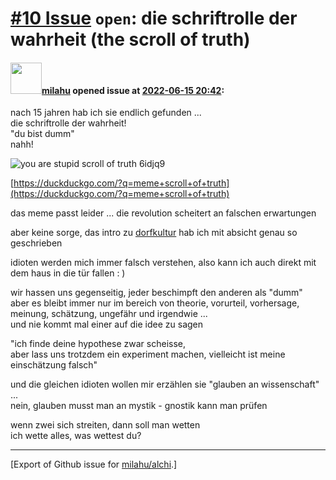 [\#10 Issue](https://github.com/milahu/alchi/issues/10) `open`: die schriftrolle der wahrheit (the scroll of truth)
===================================================================================================================

#### <img src="https://avatars.githubusercontent.com/u/12958815?v=4" width="50">[milahu](https://github.com/milahu) opened issue at [2022-06-15 20:42](https://github.com/milahu/alchi/issues/10):

nach 15 jahren hab ich sie endlich gefunden ...  
die schriftrolle der wahrheit!  
"du bist dumm"  
nahh!

![you are stupid scroll of truth
6idjq9](https://user-images.githubusercontent.com/12958815/173920629-6bff5629-0104-44b1-8bdc-5ee7ca798535.jpg)

[https://duckduckgo.com/?q=meme+scroll+of+truth](https://duckduckgo.com/?q=meme+scroll+of+truth)

das meme passt leider ... die revolution scheitert an falschen
erwartungen

aber keine sorge, das intro zu
[dorfkultur](https://milahu.github.io/alchi/src/dorfkultur/dorfkultur.html)
hab ich mit absicht genau so geschrieben

idioten werden mich immer falsch verstehen, also kann ich auch direkt
mit dem haus in die tür fallen : )

wir hassen uns gegenseitig, jeder beschimpft den anderen als "dumm"  
aber es bleibt immer nur im bereich von theorie, vorurteil, vorhersage,
meinung, schätzung, ungefähr und irgendwie ...  
und nie kommt mal einer auf die idee zu sagen

"ich finde deine hypothese zwar scheisse,  
aber lass uns trotzdem ein experiment machen, vielleicht ist meine
einschätzung falsch"

und die gleichen idioten wollen mir erzählen sie "glauben an
wissenschaft" ...  
nein, glauben musst man an mystik - gnostik kann man prüfen

wenn zwei sich streiten, dann soll man wetten  
ich wette alles, was wettest du?

------------------------------------------------------------------------

\[Export of Github issue for
[milahu/alchi](https://github.com/milahu/alchi).\]
